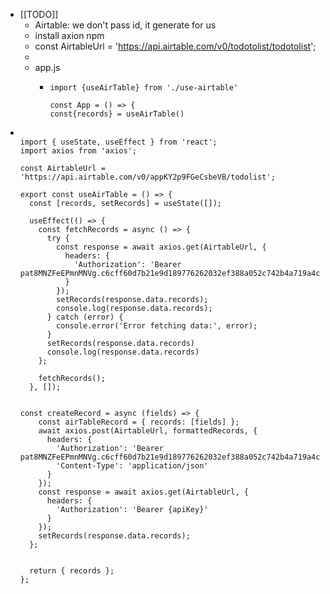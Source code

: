 - [[TODO]]
	- Airtable: we don't pass id, it generate for us
	- install axion npm
	- const AirtableUrl = 'https://api.airtable.com/v0/todotolist/todotolist';
	-
	- app.js
		- ```
		  import {useAirTable} from './use-airtable'
		  
		  const App = () => {
		  const{records} = useAirTable()
		  
		  ```
- ```
  
  import { useState, useEffect } from 'react';
  import axios from 'axios';
  
  const AirtableUrl = 'https://api.airtable.com/v0/appKY2p9FGeCsbeVB/todolist';
  
  export const useAirTable = () => {
    const [records, setRecords] = useState([]); 
    
    useEffect(() => {
      const fetchRecords = async () => {
        try {
          const response = await axios.get(AirtableUrl, {
            headers: {
              'Authorization': 'Bearer pat8MNZFeEPmnMNVg.c6cff60d7b21e9d189776262032ef388a052c742b4a719a4c410c84c3e81f42b'
            }
          });
          setRecords(response.data.records);
          console.log(response.data.records);
        } catch (error) {
          console.error('Error fetching data:', error);
        }
        setRecords(response.data.records)
        console.log(response.data.records)
      };
  
      fetchRecords();
    }, []);
  
  
  const createRecord = async (fields) => {
      const airTableRecord = { records: [fields] };
      await axios.post(AirtableUrl, formattedRecords, {
        headers: {
          'Authorization': 'Bearer pat8MNZFeEPmnMNVg.c6cff60d7b21e9d189776262032ef388a052c742b4a719a4c410c84c3e81f42b',
          'Content-Type': 'application/json'
        }  
      });
      const response = await axios.get(AirtableUrl, {
        headers: {
          'Authorization': 'Bearer {apiKey}'
        }
      });
      setRecords(response.data.records);
    };
  
  
    return { records };
  };
  
  ```